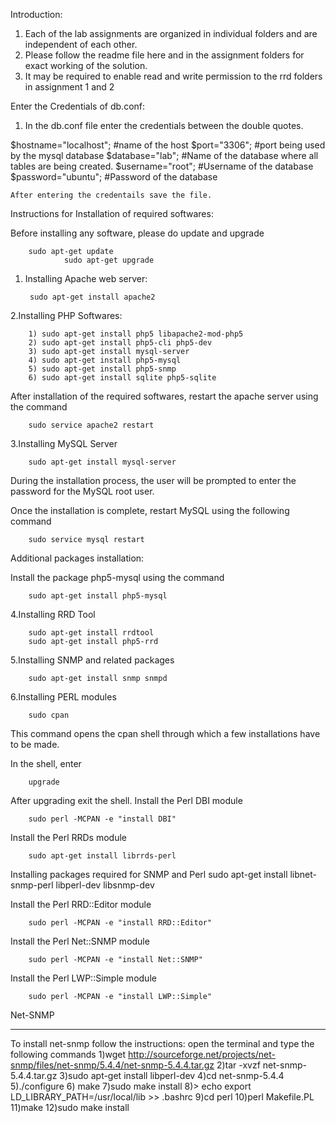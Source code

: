 Introduction:


1. Each of the lab assignments are organized in individual folders and are independent of each other.
2. Please follow the readme file here and in the assignment folders for exact working of the solution.
3. It may be required to enable read and write permission to the rrd folders in assignment 1 and 2


Enter the Credentials of db.conf:

1. In the db.conf file enter the credentials between the double quotes. 
   
$hostname="localhost";   #name of the host 
$port="3306";            #port being used by the mysql database
$database="lab";         #Name of the database where all tables are being created.
$username="root";        #Username of the database
$password="ubuntu";           #Password of the database

	After entering the credentails save the file.


Instructions for Installation of required softwares:

Before installing any software, please do update and upgrade  
		
		sudo apt-get update  
                sudo apt-get upgrade 

1. Installing Apache web server:

		sudo apt-get install apache2 

2.Installing PHP Softwares:

		
		1) sudo apt-get install php5 libapache2-mod-php5
		2) sudo apt-get install php5-cli php5-dev
		3) sudo apt-get install mysql-server
		4) sudo apt-get install php5-mysql
		5) sudo apt-get install php5-snmp
		6) sudo apt-get install sqlite php5-sqlite

After installation of the required softwares, restart the apache server using the command 

		sudo service apache2 restart

3.Installing MySQL Server

		sudo apt-get install mysql-server

During the installation process, the user will be prompted to enter the password for the MySQL root user.

Once the installation is complete, restart MySQL using the following command 

		sudo service mysql restart 


Additional packages installation:

Install the package php5-mysql using the command 
		
		sudo apt-get install php5-mysql



4.Installing RRD Tool
		
		sudo apt-get install rrdtool 
		sudo apt-get install php5-rrd

5.Installing SNMP and related packages
	
		sudo apt-get install snmp snmpd

6.Installing PERL modules

		sudo cpan 

This command opens the cpan shell through which a few installations have to be made.

In the shell, enter 
		
		upgrade
 
   After upgrading exit the shell.
Install the Perl DBI module 
	 	
		sudo perl -MCPAN -e "install DBI"

Install the Perl RRDs module 

	 	sudo apt-get install librrds-perl 

Installing packages required for SNMP and Perl
 sudo apt-get install libnet-snmp-perl libperl-dev libsnmp-dev

Install the Perl RRD::Editor module 
	 	
		sudo perl -MCPAN -e "install RRD::Editor"

Install the Perl Net::SNMP module 
	 	
		sudo perl -MCPAN -e "install Net::SNMP"

Install the Perl LWP::Simple module 
	 	
		sudo perl -MCPAN -e "install LWP::Simple"


Net-SNMP
********
To install net-snmp follow the instructions: 
open the terminal and type the following commands
1)wget http://sourceforge.net/projects/net-snmp/files/net-snmp/5.4.4/net-snmp-5.4.4.tar.gz
2)tar -xvzf net-snmp-5.4.4.tar.gz
3)sudo apt-get install libperl-dev
4)cd net-snmp-5.4.4
5)./configure
6) make
7)sudo make install
8)> echo export LD_LIBRARY_PATH=/usr/local/lib >> .bashrc
9)cd perl
10)perl Makefile.PL 
11)make
12)sudo make install

